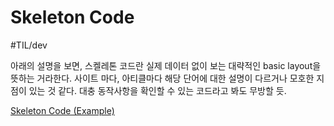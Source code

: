 # Skeleton Code
#TIL/dev

아래의 설명을 보면, 스켈레톤 코드란 실제 데이터 없이 보는 대략적인 basic layout을 뜻하는 거라한다. 사이트 마다,  아티클마다 해당 단어에 대한 설명이 다르거나 모호한 지점이 있는 것 같다.  대충 동작사항을 확인할 수 있는 코드라고 봐도 무방할 듯. 

 [Skeleton Code (Example)](https://coderwall.com/p/cohjaa/skeleton-code) 
